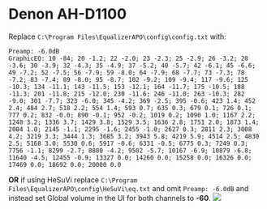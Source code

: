 # Denon AH-D1100
Replace `C:\Program Files\EqualizerAPO\config\config.txt` with:
```
Preamp: -6.0dB
GraphicEQ: 10 -84; 20 -1.2; 22 -2.0; 23 -2.3; 25 -2.9; 26 -3.2; 28 -3.6; 30 -3.9; 32 -4.3; 35 -4.9; 37 -5.2; 40 -5.7; 42 -6.1; 45 -6.6; 49 -7.2; 52 -7.5; 56 -7.9; 59 -8.0; 64 -7.9; 68 -7.7; 73 -7.3; 78 -7.2; 83 -7.4; 89 -8.0; 95 -8.7; 102 -9.2; 109 -9.4; 117 -9.6; 125 -10.3; 134 -11.1; 143 -11.5; 153 -12.1; 164 -11.7; 175 -10.5; 188 -11.3; 201 -11.8; 215 -12.0; 230 -11.6; 246 -11.0; 263 -10.3; 282 -9.0; 301 -7.7; 323 -6.0; 345 -4.2; 369 -2.5; 395 -0.6; 423 1.4; 452 2.4; 484 2.7; 518 2.2; 554 1.4; 593 0.7; 635 0.3; 679 0.1; 726 0.1; 777 0.2; 832 -0.0; 890 -0.1; 952 -0.2; 1019 0.2; 1090 1.0; 1167 2.2; 1248 3.2; 1336 3.7; 1429 3.8; 1529 3.5; 1636 2.8; 1751 2.0; 1873 1.4; 2004 1.0; 2145 -1.1; 2295 -1.6; 2455 -1.0; 2627 0.3; 2811 2.3; 3008 4.2; 3219 3.3; 3444 1.3; 3685 3.2; 3943 5.8; 4219 5.9; 4514 2.5; 4830 2.5; 5168 3.0; 5530 0.6; 5917 -0.6; 6331 -0.5; 6775 0.3; 7249 0.3; 7756 -1.1; 8299 -2.7; 8880 -4.2; 9502 -5.7; 10167 -6.9; 10879 -6.8; 11640 -4.5; 12455 -0.9; 13327 0.0; 14260 0.0; 15258 0.0; 16326 0.0; 17469 0.0; 18692 0.0; 20000 0.0
```
**OR** if using HeSuVi replace `C:\Program Files\EqualizerAPO\config\HeSuVi\eq.txt` and omit `Preamp: -6.0dB` and instead set Global volume in the UI for both channels to **-60**.
![](https://raw.githubusercontent.com/jaakkopasanen/AutoEq/master/results/Sonoma%20Model%20One/innerfidelity/onear/Denon%20AH-D1100/Denon%20AH-D1100.png)